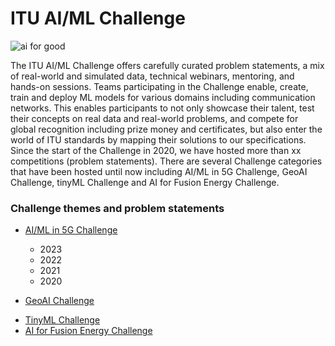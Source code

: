# ITU AI/ML Challenge
![ai for good](https://github.com/Carolynshexiu/AI-ML-in-5G-Challenge.github.io/assets/162329150/19005290-7d84-45cc-b252-d1bab804dd62)


The ITU AI/ML Challenge offers carefully curated problem statements, a mix of real-world and simulated data, technical webinars, mentoring, and hands-on sessions. Teams participating in the Challenge enable, create, train and deploy ML models for various domains including communication networks. This enables participants to not only showcase their talent, test their concepts on real data and real-world problems, and compete for global recognition including prize money and certificates, but also enter the world of ITU standards by mapping their solutions to our specifications.
Since the start of the Challenge in 2020, we have hosted more than xx competitions (problem statements). There are several Challenge categories that have been hosted until now including AI/ML in 5G Challenge, GeoAI Challenge, tinyML Challenge and AI for Fusion Energy Challenge.
<div class="sidebar">
    <h3>Challenge themes and problem statements</h3>
   <ul>
        <li> <p><a href="https://aiforgood.itu.int/about-ai-for-good/aiml-in-5g-challenge/">AI/ML in 5G Challenge</a></p></li>
           <ul>
          <li>2023</li>
          <li>2022</li>
          <li>2021</li>
          <li>2020</li>
           </ul>
        <li> <p><a href="https://aiforgood.itu.int/about-ai-for-good/geoai-challenge">GeoAI Challenge</a></p></li> 
        <li><a href="#TinyML Challenge">TinyML Challenge</a></li>
        <li><a href="#AI for Fusion Energy Challenge">AI for Fusion Energy Challenge</a></li>
    </ul>
</div>
